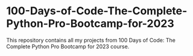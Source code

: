 # 100-Days-of-Code-The-Complete-Python-Pro-Bootcamp-for-2023
This repository contains all my projects from 100 Days of Code: The Complete Python Pro Bootcamp for 2023 course. 
